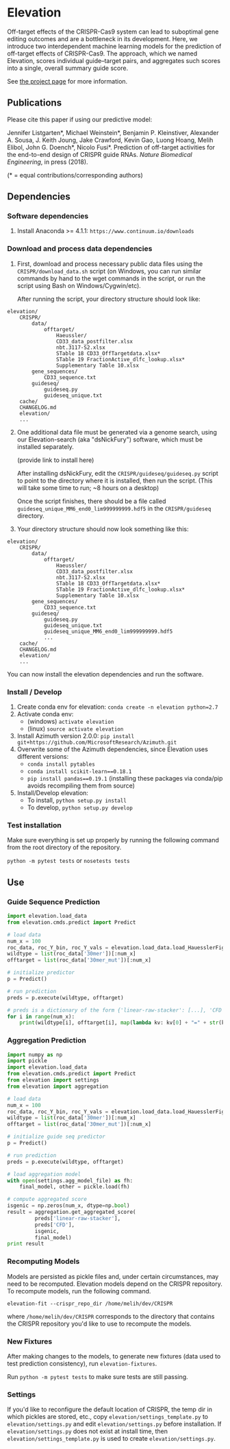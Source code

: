 # Elevation

Off-target effects of the CRISPR-Cas9 system can lead to suboptimal gene
editing outcomes and are a bottleneck in its development. Here, we introduce
two interdependent machine learning models for the prediction of off-target
effects of CRISPR-Cas9. The approach, which we named Elevation, scores
individual guide–target pairs, and aggregates such scores into a single,
overall summary guide score.

See [the project page](https://www.microsoft.com/en-us/research/project/crispr/) for more information.

## Publications

Please cite this paper if using our predictive model:

Jennifer Listgarten\*, Michael Weinstein\*, Benjamin P. Kleinstiver,
Alexander A. Sousa, J. Keith Joung, Jake Crawford, Kevin Gao, Luong Hoang,
Melih Elibol, John G. Doench\*, Nicolo Fusi\*. Prediction of off-target
activities for the end-to-end design of CRISPR guide RNAs. *Nature Biomedical
Engineering*, in press (2018).

(\* = equal contributions/corresponding authors)

## Dependencies

### Software dependencies

1. Install Anaconda >= 4.1.1: `https://www.continuum.io/downloads`

### Download and process data dependencies

1. First, download and process necessary public data files using the
   `CRISPR/download_data.sh` script (on Windows, you can run similar
   commands by hand to the wget commands in the script, or run the
   script using Bash on Windows/Cygwin/etc).

   After running the script, your directory structure should look like:

```
elevation/
    CRISPR/
        data/
            offtarget/
                Haeussler/
                CD33_data_postfilter.xlsx
                nbt.3117-S2.xlsx
                STable 18 CD33_OffTargetdata.xlsx*
                STable 19 FractionActive_dlfc_lookup.xlsx*
                Supplementary Table 10.xlsx
        gene_sequences/
            CD33_sequence.txt
        guideseq/
            guideseq.py
            guideseq_unique.txt
    cache/
    CHANGELOG.md
    elevation/
    ...
```

2. One additional data file must be generated via a genome search,
   using our Elevation-search (aka "dsNickFury") software, which
   must be installed separately.

   (provide link to install here)

   After installing dsNickFury, edit the `CRISPR/guideseq/guideseq.py`
   script to point to the directory where it is installed, then run
   the script. (This will take some time to run; ~8 hours on a desktop)

   Once the script finishes, there should be a file called
   `guideseq_unique_MM6_end0_lim999999999.hdf5` in the `CRISPR/guideseq`
   directory.

3. Your directory structure should now look something like this:

```
elevation/
    CRISPR/
        data/
            offtarget/
                Haeussler/
                CD33_data_postfilter.xlsx
                nbt.3117-S2.xlsx
                STable 18 CD33_OffTargetdata.xlsx*
                STable 19 FractionActive_dlfc_lookup.xlsx*
                Supplementary Table 10.xlsx
        gene_sequences/
            CD33_sequence.txt
        guideseq/
            guideseq.py
            guideseq_unique.txt
            guideseq_unique_MM6_end0_lim999999999.hdf5
            ...
    cache/
    CHANGELOG.md
    elevation/
    ...
```

   You can now install the elevation dependencies and run the software.

### Install / Develop

1. Create conda env for elevation: `conda create -n elevation python=2.7`
2. Activate conda env:
    * (windows) `activate elevation`
    * (linux) `source activate elevation`
3. Install Azimuth version 2.0.0: `pip install git+https://github.com/MicrosoftResearch/Azimuth.git`
4. Overwrite some of the Azimuth dependencies, since Elevation uses different versions:
    * `conda install pytables`
    * `conda install scikit-learn==0.18.1`
    * `pip install pandas==0.19.1`
   (installing these packages via conda/pip avoids recompiling them from source)
4. Install/Develop elevation:
    * To install, `python setup.py install`
    * To develop, `python setup.py develop`

### Test installation

Make sure everything is set up properly by running the following command from
the root directory of the repository.

`python -m pytest tests` or `nosetests tests`

## Use

### Guide Sequence Prediction

```python
import elevation.load_data
from elevation.cmds.predict import Predict

# load data
num_x = 100
roc_data, roc_Y_bin, roc_Y_vals = elevation.load_data.load_HauesslerFig2(1)
wildtype = list(roc_data['30mer'])[:num_x]
offtarget = list(roc_data['30mer_mut'])[:num_x]

# initialize predictor
p = Predict()

# run prediction
preds = p.execute(wildtype, offtarget)

# preds is a dictionary of the form {'linear-raw-stacker': [...], 'CFD': [...]}
for i in range(num_x):
    print(wildtype[i], offtarget[i], map(lambda kv: kv[0] + "=" + str(kv[1][i]), preds.iteritems()))
```

### Aggregation Prediction

```python
import numpy as np
import pickle
import elevation.load_data
from elevation.cmds.predict import Predict
from elevation import settings
from elevation import aggregation

# load data
num_x = 100
roc_data, roc_Y_bin, roc_Y_vals = elevation.load_data.load_HauesslerFig2()
wildtype = list(roc_data['30mer'])[:num_x]
offtarget = list(roc_data['30mer_mut'])[:num_x]

# initialize guide seq predictor
p = Predict()

# run prediction
preds = p.execute(wildtype, offtarget)

# load aggregation model
with open(settings.agg_model_file) as fh:
    final_model, other = pickle.load(fh)

# compute aggregated score
isgenic = np.zeros(num_x, dtype=np.bool)
result = aggregation.get_aggregated_score(
         preds['linear-raw-stacker'],
         preds['CFD'],
         isgenic,
         final_model)
print result
```

### Recomputing Models

Models are persisted as pickle files and, under certain circumstances,
may need to be recomputed. Elevation models depend on the CRISPR repository.
To recompute models, run the following command.

```shell
elevation-fit --crispr_repo_dir /home/melih/dev/CRISPR
```

where `/home/melih/dev/CRISPR` corresponds to the directory that contains the
CRISPR repository you'd like to use to recompute the models.

### New Fixtures

After making changes to the models, to generate new fixtures (data used to test
prediction consistency), run `elevation-fixtures`.

Run `python -m pytest tests` to make sure tests are still passing.

### Settings

If you'd like to reconfigure the default location of CRISPR, the temp dir in
which pickles are stored, etc., copy `elevation/settings_template.py` to
`elevation/settings.py` and edit `elevation/settings.py` before installation.
If `elevation/settings.py` does not exist at install time, then
`elevation/settings_template.py` is used to create `elevation/settings.py`.

